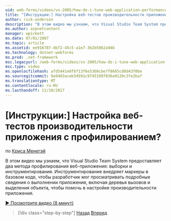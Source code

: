 ```yaml
---
uid: web-forms/videos/vs-2005/how-do-i-tune-web-application-performance-with-profiling
title: "[Инструкции:] Настройка веб-тестов производительности приложения с профилированием? | Документы Майкрософт"
author: rick-anderson
description: "В этом видео мы узнаем, что Visual Studio Team System предоставляет два метода профилирования веб-приложения: выборки и инструментирования. Инструментирование inje..."
ms.author: aspnetcontent
manager: wpickett
ms.date: 07/01/2007
ms.topic: article
ms.assetid: ee916787-dbf2-45c5-a1e7-3b2b5862a94b
ms.technology: dotnet-webforms
ms.prod: .net-framework
msc.legacyurl: /web-forms/videos/vs-2005/how-do-i-tune-web-application-performance-with-profiling
msc.type: video
ms.openlocfilehash: afd5441e8f6f13f6e5360cbe7f8665cd8d43f0be
ms.sourcegitcommit: 9a9483aceb34591c97451997036a9120c3fe2baf
ms.translationtype: MT
ms.contentlocale: ru-RU
ms.lasthandoff: 11/10/2017
---
```

<a name="how-do-i-tune-web-application-performance-with-profiling"></a>[Инструкции:] Настройка веб-тестов производительности приложения с профилированием?
====================
по [Криса Менегэй](https://twitter.com/CMenegay)

В этом видео мы узнаем, что Visual Studio Team System предоставляет два метода профилирования веб-приложения: выборки и инструментирования. Инструментирование внедряет маркеры в базовом коде, чтобы разработчик мог просматривать подробные сведения о выполнении приложения, включая деревья вызовов и выделения объекта, чтобы помочь в настройке производительности приложения.

[&#9654; Посмотрите видео (8 минут)](https://channel9.msdn.com/Blogs/ASP-NET-Site-Videos/how-do-i-tune-web-application-performance-with-profiling)

>[!div class="step-by-step"]
[Назад](how-do-i-load-test-a-web-application.md)
[Вперед](how-do-i-set-up-distributed-load-testing-for-high-volume-tests.md)
